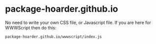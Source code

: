 # package-hoarder.github.io
No need to write your own CSS file, or Javascript file.
If you are here for WWWScript then do this:
```chrome
package-hoarder.github.io/wwwscript/index.js
```

